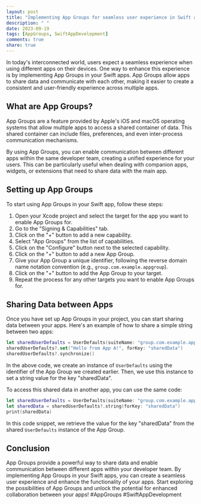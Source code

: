 ```yaml
---
layout: post
title: "Implementing App Groups for seamless user experience in Swift apps"
description: " "
date: 2023-09-19
tags: [AppGroups, SwiftAppDevelopment]
comments: true
share: true
---
```


In today's interconnected world, users expect a seamless experience when using different apps on their devices. One way to enhance this experience is by implementing App Groups in your Swift apps. App Groups allow apps to share data and communicate with each other, making it easier to create a consistent and user-friendly experience across multiple apps.

## What are App Groups?

App Groups are a feature provided by Apple's iOS and macOS operating systems that allow multiple apps to access a shared container of data. This shared container can include files, preferences, and even inter-process communication mechanisms.

By using App Groups, you can enable communication between different apps within the same developer team, creating a unified experience for your users. This can be particularly useful when dealing with companion apps, widgets, or extensions that need to share data with the main app.

## Setting up App Groups

To start using App Groups in your Swift app, follow these steps:

1. Open your Xcode project and select the target for the app you want to enable App Groups for.
2. Go to the "Signing & Capabilities" tab.
3. Click on the "+" button to add a new capability.
4. Select "App Groups" from the list of capabilities.
5. Click on the "Configure" button next to the selected capability.
6. Click on the "+" button to add a new App Group.
7. Give your App Group a unique identifier, following the reverse domain name notation convention (e.g., `group.com.example.appgroup`).
8. Click on the "+" button to add the App Group to your target.
9. Repeat the process for any other targets you want to enable App Groups for.

## Sharing Data between Apps

Once you have set up App Groups in your project, you can start sharing data between your apps. Here's an example of how to share a simple string between two apps:

```swift
let sharedUserDefaults = UserDefaults(suiteName: "group.com.example.appgroup")
sharedUserDefaults?.set("Hello from App A!", forKey: "sharedData")
sharedUserDefaults?.synchronize()
```

In the above code, we create an instance of `UserDefaults` using the identifier of the App Group we created earlier. Then, we use this instance to set a string value for the key "sharedData".

To access this shared data in another app, you can use the same code:

```swift
let sharedUserDefaults = UserDefaults(suiteName: "group.com.example.appgroup")
let sharedData = sharedUserDefaults?.string(forKey: "sharedData")
print(sharedData)
```

In this code snippet, we retrieve the value for the key "sharedData" from the shared `UserDefaults` instance of the App Group.

## Conclusion

App Groups provide a powerful way to share data and enable communication between different apps within your developer team. By implementing App Groups in your Swift apps, you can create a seamless user experience and enhance the functionality of your apps. Start exploring the possibilities of App Groups and unlock the potential for enhanced collaboration between your apps! #AppGroups #SwiftAppDevelopment
